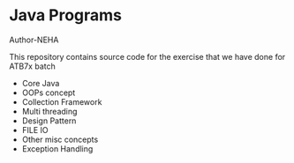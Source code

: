 # Java Programs

Author-NEHA

This repository contains source code for the
exercise that we have done for ATB7x batch

- Core Java
- OOPs concept
- Collection Framework
- Multi threading
- Design Pattern
- FILE IO
- Other misc concepts
- Exception Handling